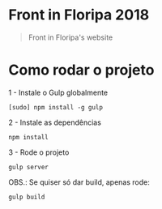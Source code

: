 # Front in Floripa 2018
> Front in Floripa's website

# Como rodar o projeto

1 - Instale o Gulp globalmente

```
[sudo] npm install -g gulp
```

2 - Instale as dependências

```
npm install
```

3 - Rode o projeto

```
gulp server
```

OBS.: Se quiser só dar build, apenas rode:

```
gulp build
```
